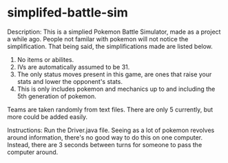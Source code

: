 # simplifed-battle-sim


Description: This is a simplied Pokemon Battle Simulator, made as a project a while ago. People not familar with pokemon will not notice the simplification. That being said, the simplifications made are listed below.


1. No items or abilites. 
2. IVs are automatically assumed to be 31.
3. The only status moves present in this game, are ones that raise your stats and lower the opponent's stats. 
4. This is only includes pokemon and mechanics up to and including the 5th generation of pokemon.

 Teams are taken randomly from text files. There are only 5 currently, but more could be added easily. 

 Instructions: Run the Driver.java file. Seeing as a lot of pokemon revolves around information, there's no good way to do this on one computer. Instead, there are 3 seconds between turns for someone to pass the computer around.
 
